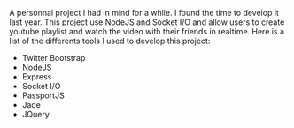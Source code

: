 A personnal project I had in mind for a while. I found the time to develop it last year. This project use NodeJS and Socket I/O and allow users to create youtube playlist and watch the video with their friends in realtime. Here is a list of the differents tools I used to develop this project:

* Twitter Bootstrap
* NodeJS
* Express
* Socket I/O
* PassportJS
* Jade
* JQuery
